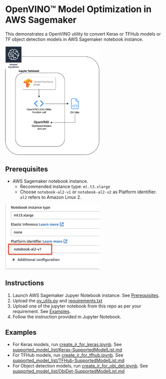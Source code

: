 
# OpenVINO™ Model Optimization in AWS Sagemaker

This demonstrates a OpenVINO utility to convert Keras or TFHub models or TF object detection models in AWS Sagemaker notebook instance.

<img src="ov-utils-arch.png" width="300">

## Prerequisites

- AWS Sagemaker notebook instance. 
	- Recommended instance type: `ml.t3.xlarge`
	- Choose `notebook-al2-v1` or `notebook-al2-v2` as Platform identifier. `al2` refers to Amazon Linux 2.

<img src="sagemaker-instance-selection.png" width="300">

## Instructions

1. Launch AWS Sagemaker Jupyer Notebook instance. See [Prerequisites](#prerequisites).
2. Upload the [ov_utils.py](ov_utils.py) and [requirements.txt](requirements.txt)
3. Upload one of the jupyter notebook from this repo as per your requirement. See [Examples](#examples).
4. Follow the instruction provided in Jupyter Notebook.

## Examples

- For Keras models, run [create_ir_for_keras.ipynb](create_ir_for_keras.ipynb). See [supported_model_list/Keras-SupportedModelList.md](Keras-SupportedModelList.md)
- For TFHub models, run [create_ir_for_tfhub.ipynb](create_ir_for_tfhub.ipynb). See [supported_model_list/TFHub-SupportedModelList.md](TFHub-SupportedModelList.md)
- For Object detection models, run [create_ir_for_obj_det.ipynb](create_ir_for_obj_det.ipynb). See [supported_model_list/ObjDet-SupportedModelList.md](ObjDet-SupportedModelList.md)
